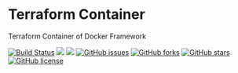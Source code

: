 # Terraform Container
Terraform Container of Docker Framework

[![Build Status](https://travis-ci.org/dockerframework/terraform.svg?branch=master)](https://travis-ci.org/dockerframework/terraform) [![](https://images.microbadger.com/badges/image/dockerframework/terraform:0.10.svg)](https://microbadger.com/images/dockerframework/terraform:0.10 "Layers") [![](https://images.microbadger.com/badges/version/dockerframework/terraform:0.10.svg)](https://microbadger.com/images/dockerframework/terraform:0.10 "Version") [![GitHub issues](https://img.shields.io/github/issues/dockerframework/terraform.svg)](https://github.com/dockerframework/terraform/issues) [![GitHub forks](https://img.shields.io/github/forks/dockerframework/terraform.svg)](https://github.com/dockerframework/terraform/network) [![GitHub stars](https://img.shields.io/github/stars/dockerframework/terraform.svg)](https://github.com/dockerframework/terraform/stargazers) [![GitHub license](https://img.shields.io/badge/license-MIT-blue.svg)](https://raw.githubusercontent.com/dockerframework/terraform/master/LICENSE)
